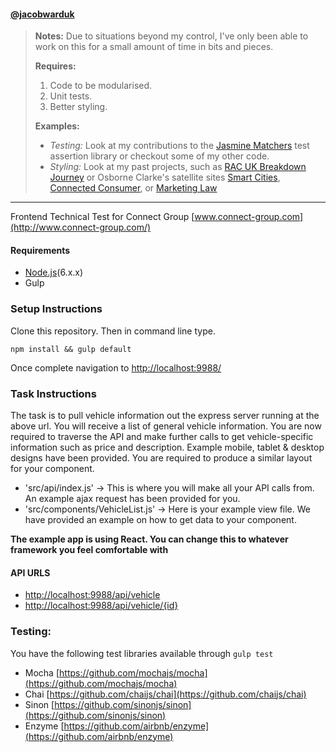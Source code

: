 #### [@jacobwarduk](https://github.com/jacobwarduk)
> **Notes:** Due to situations beyond my control, I've only been able to work on this for a small amount of time in bits and pieces.
>
> **Requires:** 
>1. Code to be modularised. 
>1. Unit tests. 
>3. Better styling.
>
> **Examples:** 
> * _Testing:_ Look at my contributions to the [Jasmine Matchers](https://github.com/JamieMason/Jasmine-Matchers) test assertion library or checkout some of my other code.
> * _Styling:_ Look at my past projects, such as [RAC UK Breakdown Journey](https://www.rac.co.uk/breakdown-cover/uk-breakdown-new) or Osborne Clarke's satellite sites [Smart Cities](http://smartcities.osborneclarke.com/), [Connected Consumer](http://connectedconsumer.osborneclarke.com/), or [Marketing Law](http://marketinglaw.osborneclarke.com/) 

---

Frontend Technical Test for Connect Group [www.connect-group.com](http://www.connect-group.com/)

#### Requirements
* [Node.js](https://nodejs.org/en/)(6.x.x)
* Gulp

### Setup Instructions
Clone this repository. Then in command line type.
````
npm install && gulp default

````

Once complete navigation to [http://localhost:9988/](http://localhost:9988/)

### Task Instructions

The task is to pull vehicle information out the express server running at the above url. You will receive a list of general vehicle information. You are now required to traverse the API and make further calls to get vehicle-specific information such as price and description. Example mobile, tablet & desktop designs have been provided. You are required to produce a similar layout for your component.

* 'src/api/index.js' -> This is where you will make all your API calls from. An example ajax request has been provided for you.
* 'src/components/VehicleList.js' -> Here is your example view file. We have provided an example on how to get data to your component.

**The example app is using React. You can change this to whatever framework you feel comfortable with**

#### API URLS
* [http://localhost:9988/api/vehicle](http://localhost:9988/api/vehicle)
* [http://localhost:9988/api/vehicle/{id}](http://localhost:9988/api/vehicle/xe)

### Testing:

You have the following test libraries available through ```` gulp test ````
* Mocha [https://github.com/mochajs/mocha](https://github.com/mochajs/mocha)
* Chai [https://github.com/chaijs/chai](https://github.com/chaijs/chai)
* Sinon [https://github.com/sinonjs/sinon](https://github.com/sinonjs/sinon)
* Enzyme [https://github.com/airbnb/enzyme](https://github.com/airbnb/enzyme)
